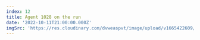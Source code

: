 ```yaml
---
index: 12
title: Agent 1028 on the run
date: '2022-10-11T21:00:00.000Z'
imgSrc: 'https://res.cloudinary.com/dvweaspvt/image/upload/v1665422609/12_nwixfy.png'
---
```


